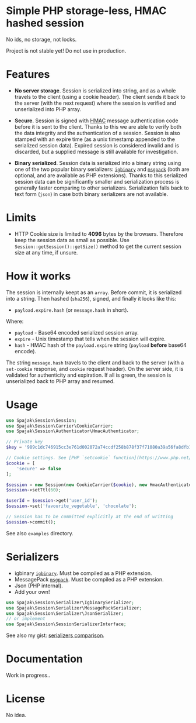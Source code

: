 # Simple PHP storage-less, HMAC hashed session

No ids, no storage, not locks.

Project is not stable yet! Do not use in production.

# Features
 - **No server storage**. Session is serialized into string, and as a whole travels to the client (using a cookie header).
   The client sends it back to the server (with the next request) where the session is verified and unserialized into PHP array.

 - **Secure**. Session is signed with [HMAC](https://en.wikipedia.org/wiki/HMAC) message authentication code before
   it is sent to the client. Thanks to this we are able to verify both the data integrity and the authentication of a session.
   Session is also stamped with an expire time (as a unix timestamp appended to the serialized session data). Expired session
   is considered invalid and is discarded, but a supplied message is still available for investigation.

 - **Binary serialized**. Session data is serialized into a binary string using one of the two popular binary serializers:
   [`igbinary`](https://github.com/igbinary/igbinary) and [`msgpack`](https://github.com/msgpack/msgpack-php)
   (both are optional, and are available as PHP extensions). Thanks to this serialized session data can be significantly
   smaller and serialization process is generally faster comparing to other serializers.
   Serialization falls back to text form (`json`) in case both binary serializers are not available.

# Limits
 - HTTP Cookie size is limited to **4096** bytes by the browsers. Therefore keep the session data as small as possible.
   Use `Session::getSession()::getSize()` method to get the current session size at any time, if unsure.

# How it works
The session is internally keept as an `array`. Before commit, it is serialized into a string. Then hashed (`sha256`), signed,
and finally it looks like this:

 - `payload.expire.hash` (or `message.hash` in short).

Where:

 - `payload` - Base64 encoded serialized session array.
 - `expire`  - Unix timestamp that tells when the session will expire.
 - `hash`    - HMAC hash of the `payload.expire` string (`payload` __before__ base64 encode).

The string `message.hash` travels to the client and back to the server (with a `set-cookie` response, and `cookie` request header).
On the server side, it is validated for authenticity and expiration. If all is green, the session is unserialized back to PHP array and resumed.

# Usage
```php
use Spajak\Session\Session;
use Spajak\Session\Carrier\CookieCarrier;
use Spajak\Session\Authenticator\HmacAuthenticator;

// Private key
$key = '989c1dc746915cc3e761d002072a74ccdf258b878f37f71080a39a56fa8dfb18';

// Cookie settings. See [PHP `setcookie` function](https://www.php.net/manual/en/function.setcookie.php)
$cookie = [
    'secure' => false
];

$session = new Session(new CookieCarrier($cookie), new HmacAuthenticator($key));
$session->setTtl(60);

$userId = $session->get('user_id');
$session->set('favourite_vegetable', 'chocolate');

// Session has to be committed explicitly at the end of writting
$session->commit();

```

See also `examples` directory.

# Serializers
 - igbinary [`igbinary`](https://github.com/igbinary/igbinary). Must be compiled as a PHP extension.
 - MessagePack [`msgpack`](https://github.com/msgpack/msgpack-php). Must be compiled as a PHP extension.
 - Json (PHP internal).
 - Add your own!

```php
use Spajak\Session\Serializer\IgbinarySerializer;
use Spajak\Session\Serializer\MessagePackSerializer;
use Spajak\Session\Serializer\JsonSerializer;
// or implement
use Spajak\Session\SessionSerializerInterface;
```

See also my gist: [serializers comparison](https://gist.github.com/spajak/d07a999deb0430e2b6b7e58fc44213d1).

# Documentation

Work in progress..

# License

No idea.
